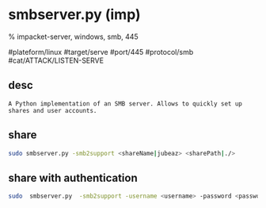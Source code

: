 # smbserver.py (imp)
% impacket-server, windows, smb, 445


#plateform/linux #target/serve #port/445 #protocol/smb #cat/ATTACK/LISTEN-SERVE 

## desc
```
A Python implementation of an SMB server. Allows to quickly set up shares and user accounts.
```

## share
```bash
sudo smbserver.py -smb2support <shareName|jubeaz> <sharePath|./>
```

## share with authentication
```bash
sudo  smbserver.py  -smb2support -username <username> -password <password> <shareName|jubeaz> <sharePath|./>
```
